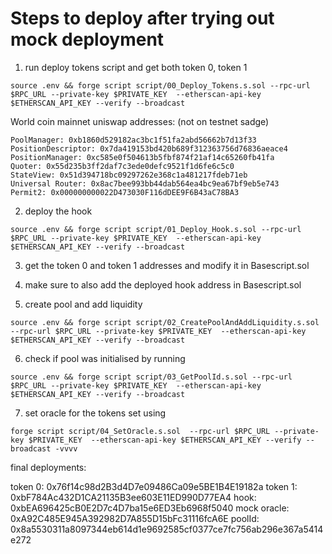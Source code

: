 # Steps to deploy after trying out mock deployment

1. run deploy tokens script and get both token 0, token 1
```
source .env && forge script script/00_Deploy_Tokens.s.sol --rpc-url $RPC_URL --private-key $PRIVATE_KEY  --etherscan-api-key $ETHERSCAN_API_KEY --verify --broadcast
```

World coin mainnet uniswap addresses:
(not on testnet sadge)

```
PoolManager: 0xb1860d529182ac3bc1f51fa2abd56662b7d13f33
PositionDescriptor: 0x7da419153bd420b689f312363756d76836aeace4
PositionManager: 0xc585e0f504613b5fbf874f21af14c65260fb41fa
Quoter: 0x55d235b3ff2daf7c3ede0defc9521f1d6fe6c5c0
StateView: 0x51d394718bc09297262e368c1a481217fdeb71eb
Universal Router: 0x8ac7bee993bb44dab564ea4bc9ea67bf9eb5e743
Permit2: 0x000000000022D473030F116dDEE9F6B43aC78BA3
```



2. deploy the hook 
```
source .env && forge script script/01_Deploy_Hook.s.sol --rpc-url $RPC_URL --private-key $PRIVATE_KEY  --etherscan-api-key $ETHERSCAN_API_KEY --verify --broadcast
```

3. get the token 0 and token 1 addresses and modify it in Basescript.sol

4. make sure to also add the deployed hook address in Basescript.sol

5. create pool and add liquidity
```
source .env && forge script script/02_CreatePoolAndAddLiquidity.s.sol --rpc-url $RPC_URL --private-key $PRIVATE_KEY  --etherscan-api-key $ETHERSCAN_API_KEY --verify --broadcast
```

6. check if pool was initialised by running
```
source .env && forge script script/03_GetPoolId.s.sol --rpc-url $RPC_URL --private-key $PRIVATE_KEY  --etherscan-api-key $ETHERSCAN_API_KEY --verify --broadcast
```


7. set oracle for the tokens set using
```
forge script script/04_SetOracle.s.sol  --rpc-url $RPC_URL --private-key $PRIVATE_KEY  --etherscan-api-key $ETHERSCAN_API_KEY --verify --broadcast -vvvv
```


final deployments:

token 0: 0x76f14c98d2B3d4D7e09486Ca09e5BE1B4E19182a
token 1: 0xbF784Ac432D1CA21135B3ee603E11ED990D77EA4
hook: 0xbEA696425cB0E2D7c4D7ba15e6ED3Eb6968f5040
mock oracle: 0xA92C485E945A392982D7A855D15bFc31116fcA6E
poolId: 0x8a5530311a8097344eb614d1e9692585cf0377ce7fc756ab296e367a5414e272